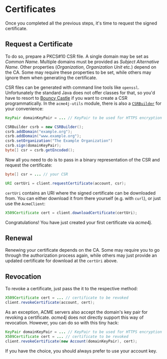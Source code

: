 # Certificates

Once you completed all the previous steps, it's time to request the signed certificate.

## Request a Certificate

To do so, prepare a PKCS#10 CSR file. A single domain may be set as _Common Name_. Multiple domains must be provided as _Subject Alternative Name_. Other properties (_Organization_, _Organization Unit_ etc.) depend on the CA. Some may require these properties to be set, while others may ignore them when generating the certificate.

CSR files can be generated with command line tools like `openssl`. Unfortunately the standard Java does not offer classes for that, so you'd have to resort to [Bouncy Castle](http://www.bouncycastle.org/java.html) if you want to create a CSR programmatically. In the `acme4j-utils` module, there is also a [`CSRBuilder`](../apidocs/org/shredzone/acme4j/util/CSRBuilder.html) for your convenience:

```java
KeyPair domainKeyPair = ... // KeyPair to be used for HTTPS encryption

CSRBuilder csrb = new CSRBuilder();
csrb.addDomain("example.org");
csrb.addDomain("www.example.org");
csrb.setOrganization("The Example Organization")
csrb.sign(domainKeyPair);
byte[] csr = csrb.getEncoded();
```

Now all you need to do is to pass in a binary representation of the CSR and request the certificate:

```java
byte[] csr = ... // your CSR

URI certUri = client.requestCertificate(account, csr);
```

`certUri` contains an URI where the signed certificate can be downloaded from. You can either download it from there yourself (e.g. with `curl`), or just use the `AcmeClient`:

```java
X509Certificate cert = client.downloadCertificate(certUri);
```

Congratulations! You have just created your first certificate via _acme4j_.

## Renewal

Renewing your certificate depends on the CA. Some may require you to go through the authorization process again, while others may just provide an updated certificate for download at the `certUri` above.

## Revocation

To revoke a certificate, just pass the it to the respective method:

```java
X509Certificate cert = ... // certificate to be revoked
client.revokeCertificate(account, cert);
```

As an exception, ACME servers also accept the domain's key pair for revoking a certificate. _acme4j_ does not directly support this way of revocation. However, you can do so with this tiny hack:

```java
KeyPair domainKeyPair = ... // KeyPair to be used for HTTPS encryption
X509Certificate cert = ... // certificate to be revoked
client.revokeCertificate(new Account(domainKeyPair), cert);
```

If you have the choice, you should always prefer to use your account key.
